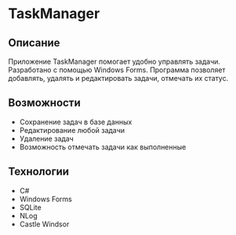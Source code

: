 # TaskManager

## Описание
Приложение TaskManager помогает удобно управлять задачи. Разработано с помощью Windows Forms. Программа позволяет добавлять, удалять и редактировать задачи, отмечать их статус.

## Возможности
- Сохранение задач в базе данных
- Редактирование любой задачи
- Удаление задач
- Возможность отмечать задачи как выполненные
## Технологии 
- C#
- Windows Forms
- SQLite
- NLog
- Castle Windsor
